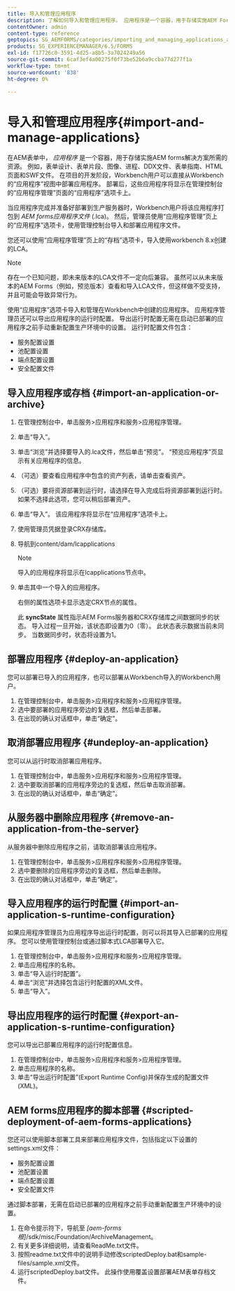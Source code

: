 ```yaml
---
title: 导入和管理应用程序
description: 了解如何导入和管理应用程序。 应用程序是一个容器，用于存储实施AEM Forms解决方案所需的资源。
contentOwner: admin
content-type: reference
geptopics: SG_AEMFORMS/categories/importing_and_managing_applications_and_archives
products: SG_EXPERIENCEMANAGER/6.5/FORMS
exl-id: f17726c0-3591-4d25-a8b5-3a7024249a56
source-git-commit: 6caf3ef4a00275f0f73be52b6a9ccba77d277f1a
workflow-type: tm+mt
source-wordcount: '838'
ht-degree: 0%

---
```


# 导入和管理应用程序{#import-and-manage-applications}

在AEM表单中， *应用程序* 是一个容器，用于存储实施AEM forms解决方案所需的资源。 例如，表单设计、表单片段、图像、进程、DDX文件、表单指南、HTML页面和SWF文件。 在项目的开发阶段，Workbench用户可以直接从Workbench的“应用程序”视图中部署应用程序。 部署后，这些应用程序将显示在管理控制台的“应用程序管理”页面的“应用程序”选项卡上。

当应用程序完成并准备好部署到生产服务器时，Workbench用户将该应用程序打包到 *AEM forms应用程序文件* (.lca)。 然后，管理员使用“应用程序管理”页上的“应用程序”选项卡，使用管理控制台导入和部署应用程序文件。

您还可以使用“应用程序管理”页上的“存档”选项卡，导入使用workbench 8.x创建的LCA。

>[!NOTE]
>
>存在一个已知问题，即未来版本的LCA文件不一定向后兼容。 虽然可以从未来版本的AEM Forms（例如，预览版本）查看和导入LCA文件，但这样做不受支持，并且可能会导致异常行为。

使用“应用程序”选项卡导入和管理在Workbench中创建的应用程序。 应用程序管理员还可以导出应用程序的运行时配置。 导出运行时配置无需在启动已部署的应用程序之前手动重新配置生产环境中的设置。 运行时配置文件包含：

* 服务配置设置
* 池配置设置
* 端点配置设置
* 安全配置文件

## 导入应用程序或存档 {#import-an-application-or-archive}

1. 在管理控制台中，单击服务>应用程序和服务>应用程序管理。
1. 单击“导入”。
1. 单击“浏览”并选择要导入的.lca文件，然后单击“预览”。 “预览应用程序”页显示有关应用程序的信息。
1. （可选）要查看应用程序中包含的资产列表，请单击查看资产。
1. （可选）要将资源部署到运行时，请选择在导入完成后将资源部署到运行时。 如果不选择此选项，您可以稍后部署资产。
1. 单击“导入”。 该应用程序将显示在“应用程序”选项卡上。
1. 使用管理员凭据登录CRX存储库。
1. 导航到content/dam/lcapplications

   >[!NOTE]
   >
   >导入的应用程序将显示在lcapplications节点中。

1. 单击其中一个导入的应用程序。

   右侧的属性选项卡显示选定CRX节点的属性。

   此 **syncState** 属性指示AEM Forms服务器和CRX存储库之间数据同步的状态。 导入过程一旦开始，该状态即设置为0（零）。 此状态表示数据当前未同步。 当数据同步时，状态将设置为1。

## 部署应用程序 {#deploy-an-application}

您可以部署已导入的应用程序，也可以部署从Workbench导入的Workbench用户。

1. 在管理控制台中，单击服务>应用程序和服务>应用程序管理。
1. 选中要部署的应用程序旁边的复选框，然后单击部署。
1. 在出现的确认对话框中，单击“确定”。

## 取消部署应用程序 {#undeploy-an-application}

您可以从运行时取消部署应用程序。

1. 在管理控制台中，单击服务>应用程序和服务>应用程序管理。
1. 选中要取消部署的应用程序旁边的复选框，然后单击取消部署。
1. 在出现的确认对话框中，单击“确定”。

## 从服务器中删除应用程序 {#remove-an-application-from-the-server}

从服务器中删除应用程序之前，请取消部署该应用程序。

1. 在管理控制台中，单击服务>应用程序和服务>应用程序管理。
1. 选中要删除的应用程序旁边的复选框，然后单击删除。
1. 在出现的确认对话框中，单击“确定”。

## 导入应用程序的运行时配置 {#import-an-application-s-runtime-configuration}

如果应用程序管理员为应用程序导出运行时配置，则可以将其导入已部署的应用程序。 您可以使用管理控制台或通过脚本式LCA部署导入它。

1. 在管理控制台中，单击服务>应用程序和服务>应用程序管理。
1. 单击应用程序的名称。
1. 单击“导入运行时配置”。
1. 单击“浏览”并选择包含运行时配置的XML文件。
1. 单击“导入”。

## 导出应用程序的运行时配置 {#export-an-application-s-runtime-configuration}

您可以导出已部署应用程序的运行时配置信息。

1. 在管理控制台中，单击服务>应用程序和服务>应用程序管理。
1. 单击应用程序的名称。
1. 单击“导出运行时配置”(Export Runtime Config)并保存生成的配置文件(XML)。

## AEM forms应用程序的脚本部署 {#scripted-deployment-of-aem-forms-applications}

您还可以使用脚本部署工具来部署应用程序文件，包括指定以下设置的settings.xml文件：

* 服务配置设置
* 池配置设置
* 端点配置设置
* 安全配置文件

通过脚本部署，无需在启动已部署的应用程序之前手动重新配置生产环境中的设置。

1. 在命令提示符下，导航至 *[aem-forms根]*/sdk/misc/Foundation/ArchiveManagement。
1. 有关更多详细说明，请查看ReadMe.txt文件。
1. 按照readme.txt文件中的说明手动修改scriptedDeploy.bat和sample-files/sample.xml文件。
1. 运行scriptedDeploy.bat文件。 此操作使用覆盖设置部署AEM表单存档文件。
